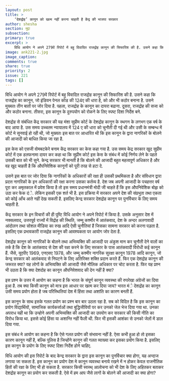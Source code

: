 ```yaml
---
layout: post
title: >
    ‘देशद्रोह’ कानून को खत्म नहीं करना चाहती है केंद्र की भाजपा सरकार 
author: shesha
section: मुद्दा
subsection:
primary: true
excerpt: >
    विधि आयोग ने अपने 279वें रिपोर्ट में बहु विवादित राजद्रोह कानून की सिफारिश की है. उसने कहा कि राजद्रोह का कानून, जो इंडियन पेनल कोड की 124ए की धारा है, को और भी कठोर बनाना है. उसने मुख्यतः तीन बातों पर जोर दिया है.
image: ank221-2.jpg
image_caption: 
comments: true
share: true
priority: 2
issue: 221
tags: []
---
```


विधि आयोग ने अपने 279वें रिपोर्ट में बहु विवादित राजद्रोह कानून की सिफारिश की है. उसने कहा कि राजद्रोह का कानून, जो इंडियन पेनल कोड की 124ए की धारा है, को और भी कठोर बनाना है. उसने मुख्यतः तीन बातों पर जोर दिया है. पहला, राजद्रोह के कानून का दायरा बढाना. दूसरा, राजद्रोह की सजा को और कठोर बनाना. तीसरा, इस कानून के दुरुपयोग को रोकने के लिए स्पष्ट दिशा निर्देश बने.

देशद्रोह से संबंधित केंद्र सरकार की यह मंशा सुप्रीम कोर्ट के देशद्रोह कानून के स्थगन के लगभग एक वर्ष के बाद आया है. उस समय उच्चतम न्यायालय में 124 ए की  धारा को चुनौती दी गई थी और उसी के सम्बन्ध में कोर्ट मे सुनवाई हो रही थी, जो मुख्यतः इस बात पर आधारित थी कि इस कानून के द्वारा नागरिकों के बोलने की आजादी को बाधित किया जा रहा है.

इस केस को एसजी वोमबटकेरे बनाम केंद्र सरकार का केस कहा गया है. उस समय केद्र सरकार खुद सुप्रीम कोर्ट में एक हलफनामा दायर कर कहा था कि सुप्रीम कोर्ट इस केस के संबंध में कोई निर्णय लेने के पहले उसकी बात को भी सुने. केन्द्र सरकार भी मानती है कि बोलने की आजादी बहुत महत्वपूर्ण अधिकार है और वह खुद चाहती है कि औपनिवेशिक कानूनों को पूरी तरह से हटा दे.

उसने इस बात पर जोर दिया कि नागरिकों के अधिकारों की रक्षा ही उसकी प्रथमिकता है और संविधान द्वारा प्रदत्त नागरिकों के इन अधिकारों की रक्षा करना उसका कर्तव्य है. देश जब अपनी आजादी के पचहत्तर वर्ष पूरा कर अमृतकाल में प्रवेश किया है तो इस समय प्रधानमंत्री मोदी जी चाहते हैं कि इस औपनिवेशिक बोझ को उठा कर फेक दंे. लेकिन इसकी एक शर्त भी है. इस प्रक्रिया में सरकार अपने देश की संप्रभुता तथा एकता को कोई आँच आते नहीं देख सकती है. इसलिए केन्द्र सरकार देशद्रोह कानून पर पुनर्विचार के लिए समय चाहती है.

केंद्र सरकार के इन विचारों की ही पुष्टि विधि आयोग ने अपने रिपोर्ट में किया है. उसके अनुसार देश में नक्सलवाद, उत्तरपूर्व राज्यों में विद्रोह की स्थिति, जम्मू कश्मीर में आतंकवाद, देश के अन्दर अलगावादी आंदोलन तथा सोशल मीडिया का रुख आदि ऐसी चुनौतियां हैं जिसका सामना सरकार को करना पड़ता है. इसलिए एक प्रभावकारी राजद्रोह कानून की आवश्यकता पर आयोग जोर देता है.

देशद्रोह कानून को नागरिकों के बोलने तथा अभिव्यक्ति की आजादी पर अंकुश मान कर चुनौती देने वालों का तर्क है कि देश के आतंकवाद से देश की रक्षा करने के लिए सरकार के पास आतंकवादी विरोधी कई कानून हैं. जैसे, यूएपीए 1969, एनएसए 1978, और जम्मू कश्मीर नागरिक सुरक्षा कानून 1978  आदि कानून, जो  केन्द्र सरकार को आतंकवाद से निपटने के लिए अतिरिक्त शक्ति प्रदान करते हैं. फिर एक देशद्रोह कानून की जरूरत क्या? यह लोगों के अभिव्यक्ति की आजादी जैसे मौलिक अधिकार पर चोट  करता है. फिर यह प्रश्न भी उठता है कि क्या देशदोह का कानून औपनिवेशवाद की देन नहीं है क्या?

इस प्रश्न के उत्तर में आयोग का कहना है कि भारत के संपूर्ण कानून व्यवस्था की रुपरेखा अंग्रेजों का दिया हुआ है. तब क्या किसी कानून को मात्र इस आधार पर खत्म कर दिया जाय? भारत मंे देशद्रोह का कानून उसी समय प्रयोग होता है जब परिस्थितियां देश में हिंसा तथा अशांति का कारण बनती हैं.

इस कानून के साथ इसके गलत प्रयोग का प्रश्न बार बार उठता रहा है. सब को विदित है कि इस कानून का प्रयोग विद्यार्थियों, सामाजिक कार्यकर्त्ताओं तथा बुद्धिजीवियों पर कर उनको जेल भेज दिया गया था. उनका अपराध यही था कि उन्होने अपनी अभिव्यक्ति की आजादी का उपयोग कर सरकार की किसी नीति का विरोध किया था. इससे कोई हिंसा या अशान्ति नहीं फैली थी. फिर भी इसकी आशंका से उनको जेलों में डाल दिया गया.

इस संबंध मे आयोग का कहना है कि ऐसे गलत प्रयोग की संभावना नहीं है. ऐसा कभी हुआ हो तो इसका कारण कानून नहीं है, बल्कि पुलिस है जिन्होंने  कानून की गलत व्याख्या कर इसका प्रयोग किया है. इसलिए इस कानून के प्रयोग के लिए स्पष्ट दिशा निर्देश होने चाहिए.

विधि आयोग की इस रिपोर्ट के बाद केन्द्र सरकार के द्वारा इस कानून का पुनर्विचार क्या होगा, यह अन्दाज लगाया जा सकता है. इस कानून का प्रयोग देश मे कानून व्यवस्था बनाये रखने में न होकर केवल राजनीतिक हितों की रक्षा के लिए भी  हो सकता है. सरकार किसी स्वस्थ् आलोचना को भी देश के लिए अहितकर बताकर देशद्रोह कानून का प्रयोग कर सकती है. ऐसे में हम आप जैसे लागों के बोलने की आजादी का क्या होगा?